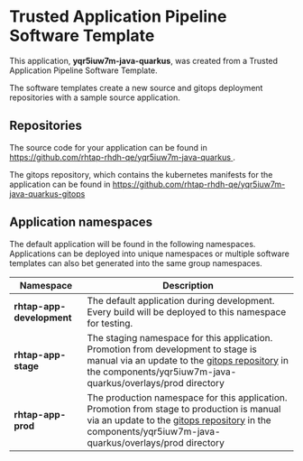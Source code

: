 # Trusted Application Pipeline Software Template

This application, **yqr5iuw7m-java-quarkus**, was created from a Trusted Application Pipeline Software Template.

The software templates create a new source and gitops deployment repositories with a sample source application. 

## Repositories

The source code for your application can be found in [https://github.com/rhtap-rhdh-qe/yqr5iuw7m-java-quarkus ](https://github.com/rhtap-rhdh-qe/yqr5iuw7m-java-quarkus ).
 
The gitops repository, which contains the kubernetes manifests for the application can be found in 
[https://github.com/rhtap-rhdh-qe/yqr5iuw7m-java-quarkus-gitops ](https://github.com/rhtap-rhdh-qe/yqr5iuw7m-java-quarkus-gitops ) 

## Application namespaces 

The default application will be found in the following namespaces. Applications can be deployed into unique namespaces or multiple software templates can also bet generated into the same group namespaces.  

|  Namespace   |  Description   |  
| -------- | -------- |   
| **rhtap-app-development** | The default application during development. Every build will be deployed to this namespace for testing. | 
| **rhtap-app-stage** | The staging namespace for this application. Promotion from development to stage is manual via an update to the [gitops repository](https://github.com/rhtap-rhdh-qe/yqr5iuw7m-java-quarkus-gitops ) in the components/yqr5iuw7m-java-quarkus/overlays/prod directory |  
| **rhtap-app-prod** | The production namespace for this application. Promotion from stage to production is manual via an update to the [gitops repository](https://github.com/rhtap-rhdh-qe/yqr5iuw7m-java-quarkus-gitops ) in the components/yqr5iuw7m-java-quarkus/overlays/prod directory | 